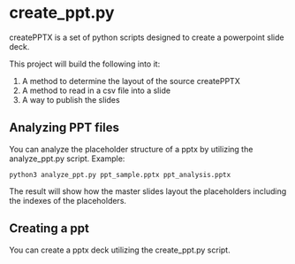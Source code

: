 # create_ppt.py
createPPTX is a set of python scripts designed to create a powerpoint slide deck.

This project will build the following into it:
1. A method to determine the layout of the source createPPTX
1. A method to read in a csv file into a slide
1. A way to publish the slides

## Analyzing PPT files
You can analyze the placeholder structure of a pptx by utilizing the analyze_ppt.py script. Example:

`python3 analyze_ppt.py ppt_sample.pptx ppt_analysis.pptx`

The result will show how the master slides layout the placeholders including the indexes of the placeholders.

## Creating a ppt
You can create a pptx deck utilizing the create_ppt.py script.
